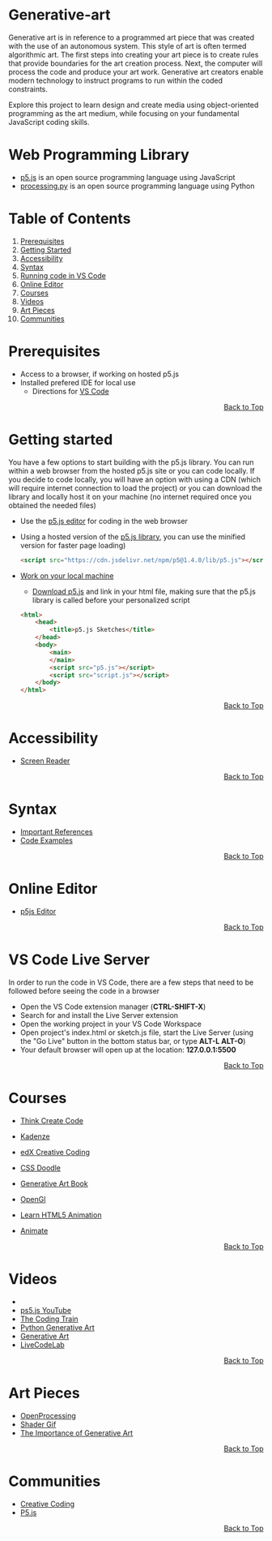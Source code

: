 # Generative-art

Generative art is in reference to a programmed art piece that was created with the use of an autonomous system. This style of art is often termed algorithmic art. The first steps into creating your art piece is to create rules that provide boundaries for the art creation process. Next, the computer will process the code and produce your art work. Generative art creators enable modern technology to instruct programs to run within the coded constraints. 

Explore this project to learn design and create media using object-oriented programming as the art medium, while focusing on your fundamental JavaScript coding skills.


# Web Programming Library
- [p5.js](https://p5js.org/) is an open source programming language using JavaScript
- [processing.py](https://github.com/jdf/processing.py) is an open source programming language using Python

# Table of Contents
<div id="top">
    <ol>
    <li><a href="#prerequisites">Prerequisites</li>
    <li><a href="#getting-started">Getting Started</a></li>
    <li><a href="#accessibility">Accessibility</a></li>
    <li><a href="#syntax">Syntax</a></li>
    <li><a href="#vs-code-live-server">Running code in VS Code</a></li>
    <li><a href="#online-editor">Online Editor</a></li>
    <li><a href="#courses">Courses</a></li>
    <li><a href="#videos">Videos</a></li>
    <li><a href="#art-pieces">Art Pieces</a></li>
    <li><a href="#communities">Communities</a></li>
    </ol>
</div>

# Prerequisites
- Access to a browser, if working on hosted p5.js
- Installed prefered IDE for local use
    - Directions for [VS Code](https://docs.microsoft.com/en-us/visualstudio/install/install-visual-studio?view=vs-2022#step-1---make-sure-your-computer-is-ready-for-visual-studio)

<p align="right"><a href="#top">Back to Top</a></p>


# Getting started
 You have a few options to start building with the p5.js library. You can run within a web browser from the hosted p5.js site or you can code locally. If you decide to code locally, you will have an option with using a CDN (which will require internet connection to load the project) or you can download the library and locally host it on your machine (no internet required once you obtained the needed files)

- Use the [p5.js editor](https://editor.p5js.org/) for coding in the web browser

- Using a hosted version of the [p5.js library](https://cdn.jsdelivr.net/npm/p5/lib/), you can use the minified version for faster page loading)
    ``` html
    <script src="https://cdn.jsdelivr.net/npm/p5@1.4.0/lib/p5.js"></script>
    ```

- [Work on your local machine](https://p5js.org/get-started/#settingUp)
    - [Download p5.js](https://p5js.org/download/) and link in your html file, making sure that the p5.js library is called before your personalized script

    ``` html
    <html>
        <head>
            <title>p5.js Sketches</title>
        </head>
        <body>
            <main>
            </main>
            <script src="p5.js"></script>
            <script src="script.js"></script>
        </body>
    </html>
    ```

<p align="right"><a href="#top">Back to Top</a></p>


# Accessibility
- [Screen Reader](https://p5js.org/learn/p5-screen-reader.html)

<p align="right"><a href="#top">Back to Top</a></p>


# Syntax
- [Important References](https://p5js.org/reference/)
- [Code Examples](https://p5js.org/examples/)

<p align="right"><a href="#top">Back to Top</a></p>


# Online Editor
- [p5js Editor](https://editor.p5js.org/)
 
<p align="right"><a href="#top">Back to Top</a></p>

# VS Code Live Server
In order to run the code in VS Code, there are a few steps that need to be followed before seeing the code in a browser
- Open the VS Code extension manager (**CTRL-SHIFT-X**)
- Search for and install the Live Server extension
- Open the working project in your VS Code Workspace
- Open project's index.html or sketch.js file, start the Live Server (using the "Go Live" button in the bottom status bar, or type **ALT-L ALT-O**)
- Your default browser will open up at the location: **127.0.0.1:5500**

<p align="right"><a href="#top">Back to Top</a></p>

# Courses
- [Think Create Code](https://www.edx.org/course/think-create-code)
- [Kadenze](https://www.kadenze.com/courses/introduction-to-programming-for-the-visual-arts-with-p5-js/info)

- [edX Creative Coding](https://www.edx.org/course/creative-coding?source=aw&awc=6798_1640134189_a45468b32a2868f7762ece69b3b2afea&utm_source=aw&utm_medium=affiliate_partner&utm_content=text-link&utm_term=895279_AIArtists.org)
- [CSS Doodle](https://css-doodle.com/)
- [Generative Art Book](https://inconvergent.net/generative/)
- [OpenGl](https://www.gabrielgambetta.com/computer-graphics-from-scratch/00-introduction.html)
- [Learn HTML5 Animation](https://egghead.io/courses/learn-html5-graphics-and-animation)
- [Animate](https://github.com/ariaminaei/theatre)

<p align="right"><a href="#top">Back to Top</a></p>

# Videos
- [](https://www.youtube.com/watch?v=x1rJJRVTpAI)
- [ps5.js YouTube](https://www.youtube.com/user/shiffman)
- [The Coding Train](https://thecodingtrain.com/beginners/p5js/)
- [Python Generative Art](https://github.com/erdavids/Generative-Art)
- [Generative Art](https://atkinchris.github.io/generative-art/)
- [LiveCodeLab](https://livecodelab.net/)

<p align="right"><a href="#top">Back to Top</a></p>

# Art Pieces
- [OpenProcessing](https://openprocessing.org/browse/#)
- [Shader Gif](https://shadergif.com/)
- [The Importance of Generative Art](https://tylerxhobbs.com/essays/2021/the-importance-of-generative-art)

<p align="right"><a href="#top">Back to Top</a></p>

# Communities
- [Creative Coding](https://www.reddit.com/r/creativecoding/)
- [P5.js](https://www.reddit.com/t/p5js/)

<p align="right"><a href="#top">Back to Top</a></p>

